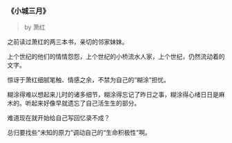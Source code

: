 ### 《小城三月》
> by 萧红

之前读过萧红的两三本书，亲切的邻家妹妹。

上个世纪的他们的情情怨怨，上个世纪的小桥流水人家，上个世纪，仍然流动着的文字。

惊讶于萧红细腻笔触、情感之余，不禁为自己的“糊涂”担忧。

糊涂得难以想起来儿时的诸多细节，糊涂得忘记了昨日之事，糊涂得心绪日日是麻木的。听起来好像早就遗忘了自己活生生的部分。

难道现在就开始给自己写回忆录不成？

总归要找些“未知的原力”调动自己的“生命积极性”啊。
